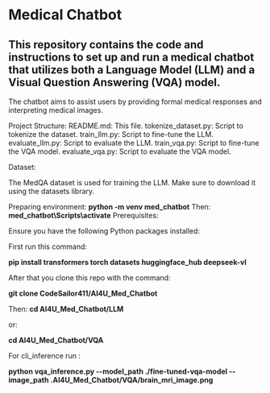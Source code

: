 # Medical Chatbot

## This repository contains the code and instructions to set up and run a medical chatbot that utilizes both a Language Model (LLM) and a Visual Question Answering (VQA) model. 

The chatbot aims to assist users by providing formal medical responses and interpreting medical images.

Project Structure:
README.md: This file.
tokenize_dataset.py: Script to tokenize the dataset.
train_llm.py: Script to fine-tune the LLM.
evaluate_llm.py: Script to evaluate the LLM.
train_vqa.py: Script to fine-tune the VQA model.
evaluate_vqa.py: Script to evaluate the VQA model.


Dataset:

The MedQA  dataset is used for training the LLM. Make sure to download it using the datasets library.

Preparing environment:
**python -m venv med_chatbot**
Then:
**med_chatbot\Scripts\activate**
Prerequisites:

Ensure you have the following Python packages installed:


First run this command:

**pip install transformers torch datasets huggingface_hub deepseek-vl**

After that you clone this repo with the command:

**git clone CodeSailor411/AI4U_Med_Chatbot**

Then:
**cd AI4U_Med_Chatbot/LLM**

or:

**cd AI4U_Med_Chatbot/VQA**


For cli_inference run :

**python vqa_inference.py --model_path ./fine-tuned-vqa-model --image_path .AI4U_Med_Chatbot/VQA/brain_mri_image.png**

